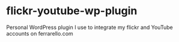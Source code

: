 flickr-youtube-wp-plugin
========================

Personal WordPress plugin I use to integrate my flickr and YouTube accounts on ferrarello.com
